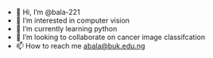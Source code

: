 - 👋 Hi, I’m @bala-221
- 👀 I’m interested in computer vision
- 🌱 I’m currently learning python
- 💞️ I’m looking to collaborate on cancer image classifcation
- 📫 How to reach me abala@buk.edu.ng

<!---
bala-221/bala-221 is a ✨ special ✨ repository because its `README.md` (this file) appears on your GitHub profile.
You can click the Preview link to take a look at your changes.
--->
